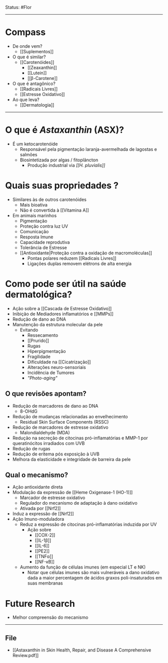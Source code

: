 Status: #Flor 

---
# Compass
- De onde vem?
	- [[Suplementos]]
- O que é similar?
	- [[Carotenóides]]
		- [[Zeaxanthin]]
		- [[Lutein]]
		- [[β-Carotene]]
- O que é antagônico?
	- [[Radicais Livres]]
	- [[Estresse Oxidativo]]
- Ao que leva?
	- [[Dermatologia]]

----
# O que é _Astaxanthin_ (ASX)?
- É um ketocarotenóide
	- Responsável pela pigmentação laranja-avermelhada de lagostas e salmões
	- Biosintetizada por algas / fitoplâncton  
		- Produção industrial via _[[H. pluvialis]]_
# Quais suas propriedades ?
- Similares às de outros carotenóides
	- Mais bioativa 
	- Não é convertida à [[Vitamina A]]
- Em animais marinhos
	- Pigmentação
	- Proteção contra luz UV
	- Comunicação
	- Resposta Imune
	- Capacidade reprodutiva
	- Tolerância de Estresse
	- [[Antioxidante|Proteção contra a oxidação de macromoléculas]]
		- Pontas polares reduzem [[Radicais Livres]]
		- Ligações duplas removem elétrons de alta energia
# Como pode ser útil na saúde dermatológica?
- Ação sobre a [[Cascada de Estresse Oxidativo]] 
- Inibição de Mediadores inflamatórios e [[MMPs]]
- Redução de dano ao DNA
- Manutenção da estrutura molecular da pele
	- Evitando
		- Ressecamento
		- [[Prurido]]
		- Rugas
		- Hiperpigmentação
		- Fragilidade
		- Dificuldade na [[Cicatrização]]
		- Alterações neuro-sensoriais
		- Incidência de Tumores
		- _"Photo-aging"_
## O que revisões apontam?

- Redução de marcadores de dano ao DNA
	- 8-OHdG
- Redução de mudanças relacionadas ao envelhecimento
	- Residual Skin Surface Components (RSSC)
- Redução de marcadores de estresse oxidativo
	- Malondialdehyde (MDA)
- Redução na secreção de citocinas pró-inflamatórias e MMP-1 por queratinócitos irradiados com UVB
- Redução de rugas
- Redução de eritema pós exposição à UVB
- Melhora da elasticidade e integridade de barreira da pele
## Qual o mecanismo?
- Ação antioxidante direta
- Modulação da expressão de [[Heme Oxigenase-1 (HO-1)]]
	- Marcador de estresse oxidativo
	- Regulador do mecanismo de adaptação à dano oxidativo
	- Ativada por [[Nrf2]]
- Induz a expressão de [[Nrf2]]
- Ação Imuno-moduladora
	- Reduz a expressão de citocinas pró-inflamatórias induzida por UV
		- Ação sobre
			- [[COX-2]]
			- [[IL-1β]]
			- [[IL-6]]
			- [[PE2]]
			- [[TNFα]]
			- [[NF-κB]]
	- Aumento da função de células imunes (em especial LT e NK)
		- Notar que células imunes são mais vulneráveis a dano oxidativo dada a maior percentagem de ácidos graxos poli-insaturados em suas membranas

# Future Research
- Melhor compreensão do mecanismo

---
## File
- [[Astaxanthin in Skin Health, Repair, and Disease A Comprehensive Review.pdf]]

